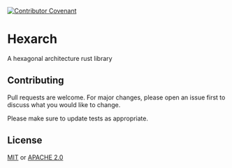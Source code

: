 [![Contributor Covenant](https://img.shields.io/badge/Contributor%20Covenant-2.1-4baaaa.svg)](code_of_conduct.md)

# Hexarch

A hexagonal architecture rust library

## Contributing

Pull requests are welcome. For major changes, please open an issue first
to discuss what you would like to change.

Please make sure to update tests as appropriate.

## License

[MIT](https://choosealicense.com/licenses/mit/) or [APACHE 2.0](https://choosealicense.com/licenses/apache-2.0/)
